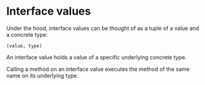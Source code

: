# Interface values
Under the hood, interface values can be thought of as a tuple of a value and a concrete type:

```
(value, type)
```
An interface value holds a value of a specific underlying concrete type.

Calling a method on an interface value executes the method of the same name on its underlying type.